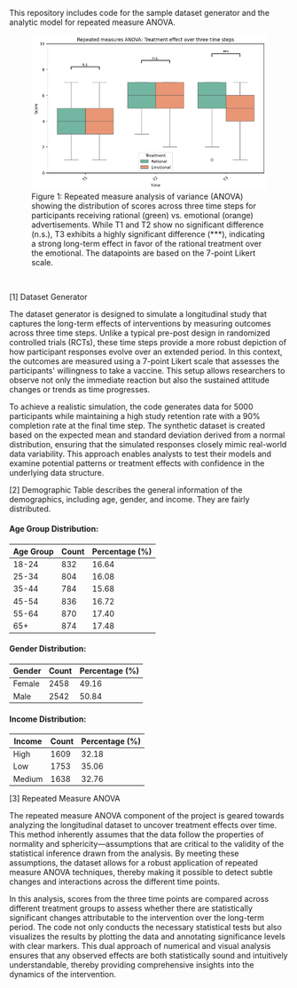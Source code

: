This repository includes code for the sample dataset generator and the analytic model for repeated measure ANOVA. <br>

<figure>
  <img src="RMANOVA.png" alt="Box plot comparing rational and emotional treatments across three time steps">
  <figcaption>Figure 1: Repeated measure analysis of variance (ANOVA) showing the distribution of scores across three time steps for participants receiving rational (green) vs. emotional (orange) advertisements. While T1 and T2 show no significant difference (n.s.), T3 exhibits a highly significant difference (***), indicating a strong long-term effect in favor of the rational treatment over the emotional. The datapoints are based on the 7-point Likert scale.</figcaption>
</figure><br>


[1] Dataset Generator

The dataset generator is designed to simulate a longitudinal study that captures the long-term effects of interventions by measuring outcomes across three time steps. Unlike a typical pre-post design in randomized controlled trials (RCTs), these time steps provide a more robust depiction of how participant responses evolve over an extended period. In this context, the outcomes are measured using a 7-point Likert scale that assesses the participants' willingness to take a vaccine. This setup allows researchers to observe not only the immediate reaction but also the sustained attitude changes or trends as time progresses.

To achieve a realistic simulation, the code generates data for 5000 participants while maintaining a high study retention rate with a 90% completion rate at the final time step. The synthetic dataset is created based on the expected mean and standard deviation derived from a normal distribution, ensuring that the simulated responses closely mimic real-world data variability. This approach enables analysts to test their models and examine potential patterns or treatment effects with confidence in the underlying data structure.



[2] Demographic Table
describes the general information of the demographics, including age, gender, and income. They are fairly distributed.


#### Age Group Distribution:

| Age Group | Count | Percentage (%) |
|-----------|-------|----------------|
| 18-24     | 832   | 16.64          |
| 25-34     | 804   | 16.08          |
| 35-44     | 784   | 15.68          |
| 45-54     | 836   | 16.72          |
| 55-64     | 870   | 17.40          |
| 65+       | 874   | 17.48          |

#### Gender Distribution:

| Gender    | Count | Percentage (%) |
|-----------|-------|----------------|
| Female    | 2458  | 49.16          |
| Male      | 2542  | 50.84          |

#### Income Distribution:

| Income    | Count | Percentage (%) |
|-----------|-------|----------------|
| High      | 1609  | 32.18          |
| Low       | 1753  | 35.06          |
| Medium    | 1638  | 32.76          |


[3] Repeated Measure ANOVA

The repeated measure ANOVA component of the project is geared towards analyzing the longitudinal dataset to uncover treatment effects over time. This method inherently assumes that the data follow the properties of normality and sphericity—assumptions that are critical to the validity of the statistical inference drawn from the analysis. By meeting these assumptions, the dataset allows for a robust application of repeated measure ANOVA techniques, thereby making it possible to detect subtle changes and interactions across the different time points.

In this analysis, scores from the three time points are compared across different treatment groups to assess whether there are statistically significant changes attributable to the intervention over the long-term period. The code not only conducts the necessary statistical tests but also visualizes the results by plotting the data and annotating significance levels with clear markers. This dual approach of numerical and visual analysis ensures that any observed effects are both statistically sound and intuitively understandable, thereby providing comprehensive insights into the dynamics of the intervention.

